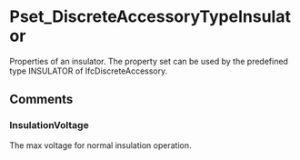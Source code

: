 # Pset_DiscreteAccessoryTypeInsulator

Properties of an insulator. The property set can be used by the predefined type INSULATOR of IfcDiscreteAccessory.
<!-- end of short definition -->

## Comments

### InsulationVoltage

The max voltage for normal insulation operation.

